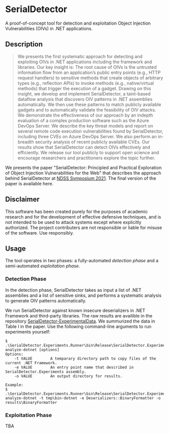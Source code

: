 # SerialDetector

A proof-of-concept tool for detection and exploitation Object Injection Vulnerabilities (OIVs) in .NET applications.

## Description

> We presents the first systematic approach for detecting and exploiting OIVs in .NET applications including the framework and libraries. Our key insight is: The root cause of OIVs is the untrusted information flow from an application’s public entry points (e.g., HTTP request handlers) to sensitive methods that create objects of arbitrary types (e.g., reflection APIs) to invoke methods (e.g., native/virtual methods) that trigger the execution of a gadget. Drawing on this insight, we develop and implement SerialDetector, a taint-based dataflow analysis that discovers OIV patterns in .NET assemblies automatically. We then use these patterns to match publicly available gadgets and to automatically validate the feasibility of OIV attacks. We demonstrate the effectiveness of our approach by an indepth evaluation of a complex production software such as the Azure DevOps Server. We describe the key threat models and report on several remote code execution vulnerabilities found by SerialDetector, including three CVEs on Azure DevOps Server. We also perform an in-breadth security analysis of recent publicly available CVEs. Our results show that SerialDetector can detect OIVs effectively and efficiently. We release our tool publicly to support open science and encourage researchers and practitioners explore the topic further.

We presents the paper "SerialDetector: Principled and Practical Exploration of Object Injection Vulnerabilities for the Web" that describes the approach behind SerialDetector at [NDSS Symposium 2021](https://www.ndss-symposium.org/). The final version of the paper is available here.

## Disclaimer

This software has been created purely for the purposes of academic research and for the development of effective defensive techniques, and is not intended to be used to attack systems except where explicitly authorized. The project contributers are not responsible or liable for misuse of the software. Use responsibly.

## Usage 

The tool operates in two phases: a fully-automated _detection phase_ and a semi-automated _exploitation phase_. 

### Detection Phase
In the detection phase, SerialDetector takes as input a list of .NET assemblies and a list of sensitive sinks, and performs a systematic analysis to generate OIV patterns automatically.

We run SerialDetector against known insecure deserializers in .NET Framework and third-party libraries. The raw results are availible in the repository [SerialDetector-ExperimentalData](https://github.com/yuske/SerialDetector-ExperimentalData/tree/master/TableI). We summurized the data in Table I in the paper. Use the following command-line arguments to run experiments yourself:
```
$ .\SerialDetector.Experiments.Runner\bin\Release\SerialDetector.Experiments.Runner analyze-dotnet [options]
Options:
    -t VALUE        A temparary directory path to copy files of the current .NET Framework.
    -e VALUE        An entry point name that described in SerialDetector.Experiments assembly.
    -o VALUE        An output directory for results.

Example:
$ .\SerialDetector.Experiments.Runner\bin\Release\SerialDetector.Experiments.Runner analyze-dotnet -t tmp\bin-dotnet -e Deserializers::BinaryFormatter -o results\BinaryFormatter    
```

### Exploitation Phase
TBA